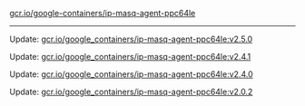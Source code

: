 [gcr.io/google-containers/ip-masq-agent-ppc64le](https://hub.docker.com/r/cruse/ip-masq-agent-ppc64le/tags/) 

----
Update: [gcr.io/google_containers/ip-masq-agent-ppc64le:v2.5.0](https://hub.docker.com/r/cruse/ip-masq-agent-ppc64le/tags/)

Update: [gcr.io/google_containers/ip-masq-agent-ppc64le:v2.4.1](https://hub.docker.com/r/cruse/ip-masq-agent-ppc64le/tags/)

Update: [gcr.io/google_containers/ip-masq-agent-ppc64le:v2.4.0](https://hub.docker.com/r/cruse/ip-masq-agent-ppc64le/tags/)

Update: [gcr.io/google_containers/ip-masq-agent-ppc64le:v2.0.2](https://hub.docker.com/r/cruse/ip-masq-agent-ppc64le/tags/)


